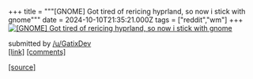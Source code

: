 +++
title = """[GNOME] Got tired of rericing hyprland, so now i stick with gnome"""
date = 2024-10-10T21:35:21.000Z
tags = ["reddit","wm"]
+++
[![[GNOME] Got tired of rericing hyprland, so now i stick with gnome](https://b.thumbs.redditmedia.com/GWXc28XKTZoHTi-9H4uJOBuL6Dv1OvNkpStqc7DV2JE.jpg "[GNOME] Got tired of rericing hyprland, so now i stick with gnome")](https://www.reddit.com/r/unixporn/comments/1g0tvvj/gnome_got_tired_of_rericing_hyprland_so_now_i/)

submitted by [/u/GatixDev](https://www.reddit.com/user/GatixDev)  
[\[link\]](https://www.reddit.com/gallery/1g0tvvj) [\[comments\]](https://www.reddit.com/r/unixporn/comments/1g0tvvj/gnome_got_tired_of_rericing_hyprland_so_now_i/)

[[source]](https://www.reddit.com/r/unixporn/comments/1g0tvvj/gnome_got_tired_of_rericing_hyprland_so_now_i/)
